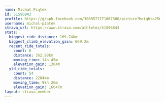 ```yaml
---
name: Michał Piątek
id: 51596843
profile: https://graph.facebook.com/3089571771067360/picture?height=256&width=256
username: michal-piatek
strava_url: https://www.strava.com/athletes/51596843
stats:
  biggest_ride_distance: 109.74km
  biggest_climb_elevation_gain: 669.2m
  recent_ride_totals:
    count: 8
    distance: 362.98km
    moving_time: 14h 45m
    elevation_gain: 1304m
  ytd_ride_totals:
    count: 54
    distance: 2204km
    moving_time: 98h 26m
    elevation_gain: 16047m
layout: strava_member
--- 
```


